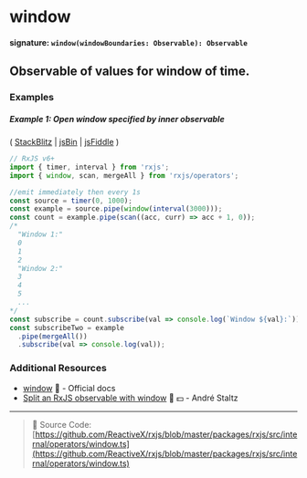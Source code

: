 # window

#### signature: `window(windowBoundaries: Observable): Observable`

## Observable of values for window of time.

### Examples

##### Example 1: Open window specified by inner observable

(
[StackBlitz](https://stackblitz.com/edit/typescript-avymzq?file=index.ts&devtoolsheight=100)
| [jsBin](http://jsbin.com/jituvajeri/1/edit?js,console) |
[jsFiddle](https://jsfiddle.net/btroncone/rmgghg6d/) )

```js
// RxJS v6+
import { timer, interval } from 'rxjs';
import { window, scan, mergeAll } from 'rxjs/operators';

//emit immediately then every 1s
const source = timer(0, 1000);
const example = source.pipe(window(interval(3000)));
const count = example.pipe(scan((acc, curr) => acc + 1, 0));
/*
  "Window 1:"
  0
  1
  2
  "Window 2:"
  3
  4
  5
  ...
*/
const subscribe = count.subscribe(val => console.log(`Window ${val}:`));
const subscribeTwo = example
  .pipe(mergeAll())
  .subscribe(val => console.log(val));
```

### Additional Resources

- [window](https://rxjs.dev/api/operators/window)
  📰 - Official docs
- [Split an RxJS observable with window](https://egghead.io/lessons/rxjs-split-an-rxjs-observable-with-window?course=use-higher-order-observables-in-rxjs-effectively)
  🎥 💵 - André Staltz

---

> 📁 Source Code:
> [https://github.com/ReactiveX/rxjs/blob/master/packages/rxjs/src/internal/operators/window.ts](https://github.com/ReactiveX/rxjs/blob/master/packages/rxjs/src/internal/operators/window.ts)
